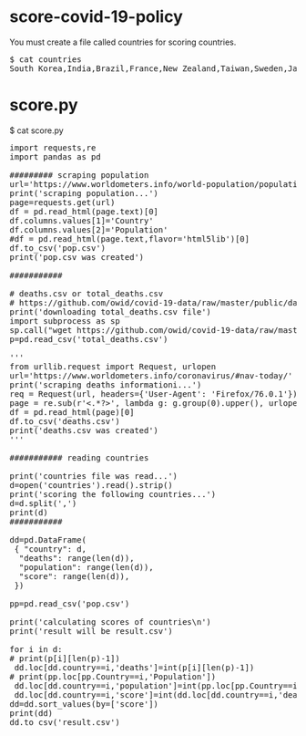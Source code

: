 # score-covid-19-policy
You must create a file called countries for scoring countries.
<pre>
$ cat countries
South Korea,India,Brazil,France,New Zealand,Taiwan,Sweden,Japan,United States,Canada,United Kingdom,Israel
</pre>

# score.py
$ cat score.py
<pre>
import requests,re
import pandas as pd

######### scraping population
url='https://www.worldometers.info/world-population/population-by-country/'
print('scraping population...')
page=requests.get(url)
df = pd.read_html(page.text)[0]
df.columns.values[1]='Country'
df.columns.values[2]='Population'
#df = pd.read_html(page.text,flavor='html5lib')[0]
df.to_csv('pop.csv')
print('pop.csv was created')

###########

# deaths.csv or total_deaths.csv
# https://github.com/owid/covid-19-data/raw/master/public/data/jhu/total_deaths.csv
print('downloading total_deaths.csv file')
import subprocess as sp
sp.call("wget https://github.com/owid/covid-19-data/raw/master/public/data/jhu/total_deaths.csv",shell=True)
p=pd.read_csv('total_deaths.csv')

'''
from urllib.request import Request, urlopen
url='https://www.worldometers.info/coronavirus/#nav-today/'
print('scraping deaths informationi...')
req = Request(url, headers={'User-Agent': 'Firefox/76.0.1'})
page = re.sub(r'<.*?>', lambda g: g.group(0).upper(), urlopen(req).read().decode('utf-8') )
df = pd.read_html(page)[0]
df.to_csv('deaths.csv')
print('deaths.csv was created')
'''

########### reading countries

print('countries file was read...')
d=open('countries').read().strip()
print('scoring the following countries...')
d=d.split(',')
print(d)
###########

dd=pd.DataFrame(
 { "country": d,
  "deaths": range(len(d)),
  "population": range(len(d)),
  "score": range(len(d)),
 })

pp=pd.read_csv('pop.csv')

print('calculating scores of countries\n')
print('result will be result.csv')

for i in d:
# print(p[i][len(p)-1])
 dd.loc[dd.country==i,'deaths']=int(p[i][len(p)-1])
# print(pp.loc[pp.Country==i,'Population'])
 dd.loc[dd.country==i,'population']=int(pp.loc[pp.Country==i,'Population']/1000000)
 dd.loc[dd.country==i,'score']=int(dd.loc[dd.country==i,'deaths']/dd.loc[dd.country==i,'population'])
dd=dd.sort_values(by=['score'])
print(dd)
dd.to_csv('result.csv')
</pre>
